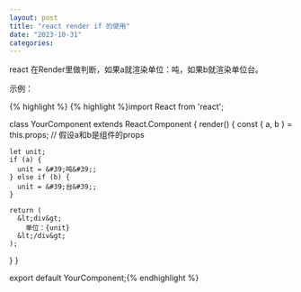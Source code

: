 ```yaml
---
layout: post
title: "react render if 的使用"
date: "2023-10-31"
categories: 
---
```

<p>react 在Render里做判断，如果a就渲染单位：吨，如果b就渲染单位台。</p>

<p>示例：</p>

{% highlight %}
{% highlight %}import React from &#39;react&#39;;

class YourComponent extends React.Component {
  render() {
    const { a, b } = this.props; // 假设a和b是组件的props

    let unit;
    if (a) {
      unit = &#39;吨&#39;;
    } else if (b) {
      unit = &#39;台&#39;;
    }

    return (
      &lt;div&gt;
        单位：{unit}
      &lt;/div&gt;
    );
  }
}

export default YourComponent;{% endhighlight %}

